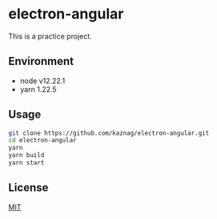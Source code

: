# electron-angular

This is a practice project.

## Environment

- node v12.22.1
- yarn 1.22.5

## Usage

``` bash
git clone https://github.com/kaznag/electron-angular.git
cd electron-angular
yarn
yarn build
yarn start
```

## License

[MIT](LICENSE)

